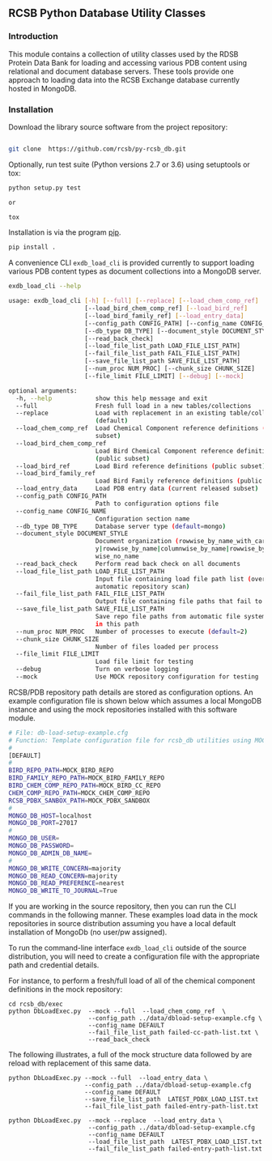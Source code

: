 ## RCSB Python Database Utility Classes

### Introduction

This module contains a collection of utility classes used by the RDSB Protein Data Bank
for loading and accessing various PDB content using relational and document database
servers.  These tools provide one approach to loading data into the RCSB Exchange database
currently hosted in MongoDB.

### Installation

Download the library source software from the project repository:

```bash

git clone  https://github.com/rcsb/py-rcsb_db.git

```

Optionally, run test suite (Python versions 2.7 or 3.6) using setuptools or tox:

```bash
python setup.py test

or

tox
```

Installation is via the program [pip](https://pypi.python.org/pypi/pip).

```bash
pip install .
```

A convenience CLI `exdb_load_cli` is provided currently to support loading various PDB content types
as document collections into a MongoDB server.

```bash
exdb_load_cli --help

usage: exdb_load_cli [-h] [--full] [--replace] [--load_chem_comp_ref]
                     [--load_bird_chem_comp_ref] [--load_bird_ref]
                     [--load_bird_family_ref] [--load_entry_data]
                     [--config_path CONFIG_PATH] [--config_name CONFIG_NAME]
                     [--db_type DB_TYPE] [--document_style DOCUMENT_STYLE]
                     [--read_back_check]
                     [--load_file_list_path LOAD_FILE_LIST_PATH]
                     [--fail_file_list_path FAIL_FILE_LIST_PATH]
                     [--save_file_list_path SAVE_FILE_LIST_PATH]
                     [--num_proc NUM_PROC] [--chunk_size CHUNK_SIZE]
                     [--file_limit FILE_LIMIT] [--debug] [--mock]

optional arguments:
  -h, --help            show this help message and exit
  --full                Fresh full load in a new tables/collections
  --replace             Load with replacement in an existing table/collection
                        (default)
  --load_chem_comp_ref  Load Chemical Component reference definitions (public
                        subset)
  --load_bird_chem_comp_ref
                        Load Bird Chemical Component reference definitions
                        (public subset)
  --load_bird_ref       Load Bird reference definitions (public subset)
  --load_bird_family_ref
                        Load Bird Family reference definitions (public subset)
  --load_entry_data     Load PDB entry data (current released subset)
  --config_path CONFIG_PATH
                        Path to configuration options file
  --config_name CONFIG_NAME
                        Configuration section name
  --db_type DB_TYPE     Database server type (default=mongo)
  --document_style DOCUMENT_STYLE
                        Document organization (rowwise_by_name_with_cardinalit
                        y|rowwise_by_name|columnwise_by_name|rowwise_by_id|row
                        wise_no_name
  --read_back_check     Perform read back check on all documents
  --load_file_list_path LOAD_FILE_LIST_PATH
                        Input file containing load file path list (override
                        automatic repository scan)
  --fail_file_list_path FAIL_FILE_LIST_PATH
                        Output file containing file paths that fail to load
  --save_file_list_path SAVE_FILE_LIST_PATH
                        Save repo file paths from automatic file system scan
                        in this path
  --num_proc NUM_PROC   Number of processes to execute (default=2)
  --chunk_size CHUNK_SIZE
                        Number of files loaded per process
  --file_limit FILE_LIMIT
                        Load file limit for testing
  --debug               Turn on verbose logging
  --mock                Use MOCK repository configuration for testing
```


RCSB/PDB repository path details are stored as configuration options.  An example
configuration file is shown below which assumes a local MongoDB instance and
using the mock repositories installed with this software module.

```bash
# File: db-load-setup-example.cfg
# Function: Template configuration file for rcsb_db utilities using MOCK repository paths
#
[DEFAULT]
#
BIRD_REPO_PATH=MOCK_BIRD_REPO
BIRD_FAMILY_REPO_PATH=MOCK_BIRD_FAMILY_REPO
BIRD_CHEM_COMP_REPO_PATH=MOCK_BIRD_CC_REPO
CHEM_COMP_REPO_PATH=MOCK_CHEM_COMP_REPO
RCSB_PDBX_SANBOX_PATH=MOCK_PDBX_SANDBOX
#
MONGO_DB_HOST=localhost
MONGO_DB_PORT=27017
#
MONGO_DB_USER=
MONGO_DB_PASSWORD=
MONGO_DB_ADMIN_DB_NAME=
#
MONGO_DB_WRITE_CONCERN=majority
MONGO_DB_READ_CONCERN=majority
MONGO_DB_READ_PREFERENCE=nearest
MONGO_DB_WRITE_TO_JOURNAL=True

```

If you are working in the source repository, then you can run the CLI commands in the following manner.
These examples load data in the mock repositories in source distribution assuming you have a local
default installation of MongoDb (no user/pw assigned).

To run the command-line interface `exdb_load_cli` outside of the source distribution, you will need to
create a configuration file with the appropriate path and credential details.

For instance, to perform a fresh/full load of all of the chemical component definitions in the mock repository:
```
cd rcsb_db/exec
python DbLoadExec.py  --mock --full  --load_chem_comp_ref  \
                      --config_path ../data/dbload-setup-example.cfg \
                      --config_name DEFAULT
                      --fail_file_list_path failed-cc-path-list.txt \
                      --read_back_check
```


The following illustrates, a full of the mock structure data followed by are reload with replacement of
this same data.
```
python DbLoadExec.py --mock --full  --load_entry_data \
                     --config_path ../data/dbload-setup-example.cfg
                     --config_name DEFAULT
                     --save_file_list_path  LATEST_PDBX_LOAD_LIST.txt
                     --fail_file_list_path failed-entry-path-list.txt

python DbLoadExec.py  --mock --replace  --load_entry_data \
                      --config_path ../data/dbload-setup-example.cfg
                      --config_name DEFAULT
                      --load_file_list_path  LATEST_PDBX_LOAD_LIST.txt
                      --fail_file_list_path failed-entry-path-list.txt
```



